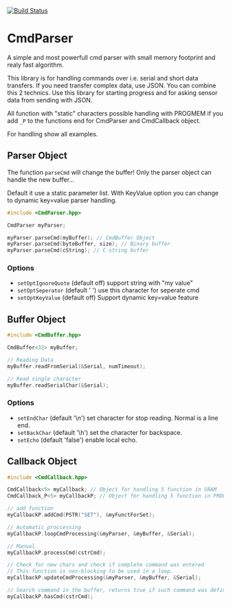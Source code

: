 [![Build Status](https://travis-ci.org/pvizeli/CmdParser.svg?branch=master)](https://travis-ci.org/pvizeli/CmdParser)

# CmdParser

A simple and most powerfull cmd parser with small memory footprint and realy
fast algorithm.

This library is for handling commands over i.e. serial and short data transfers.
If you need transfer complex data, use JSON. You can combine this 2 technics.
Use this library for starting progress and for asking sensor data from sending
with JSON.

All function with "static" characters possible handling with PROGMEM if you
add ```_P``` to the functions end for CmdParser and CmdCallback object.

For handling show all examples.

## Parser Object

The function ```parseCmd``` will change the buffer! Only the parser object can
handle the new buffer...

Default it use a static parameter list. With KeyValue option you can change
to dynamic key=value parser handling.

```c++
#include <CmdParser.hpp>

CmdParser myParser;

myParser.parseCmd(myBuffer); // CmdBuffer Object
myParser.parseCmd(byteBuffer, size); // Binary buffer
myParser.parseCmd(cString); // C string buffer

```

### Options

- ```setOptIgnoreQuote``` (default off) support string with "my value"
- ```setOptSeperator``` (default ' ') use this character for seperate cmd
- ```setOptKeyValue``` (default off) Support dynamic key=value feature

## Buffer Object

```c++
#include <CmdBuffer.hpp>

CmdBuffer<32> myBuffer;

// Reading Data
myBuffer.readFromSerial(&Serial, numTimeout);

// Read single character
myBuffer.readSerialChar(&Serial);
```

### Options

- ```setEndChar``` (default '\n') set character for stop reading. Normal is a line end.
- `setBackChar` (default '\h') set the character for backspace.
- `setEcho` (default 'false') enable local echo.

## Callback Object

```c++
#include <CmdCallback.hpp>

CmdCallback<5> myCallback; // Object for handling 5 function in SRAM
CmdCallback_P<5> myCallbackP; // Object for handling 5 function in PROGMEM

// add function
myCallbackP.addCmd(PSTR("SET"), &myFunctForSet);

// Automatic proccessing
myCallbackP.loopCmdProcessing(&myParser, &myBuffer, &Serial);

// Manual
myCallbackP.processCmd(cstrCmd);

// Check for new chars and check if complete command was entered
// This function is non-blocking to be used in a loop.
myCallbackP.updateCmdProcessing(&myParser, &myBuffer, &Serial);

// Search command in the buffer, returns true if such command was defined.
myCallbackP.hasCmd(cstrCmd);

```
